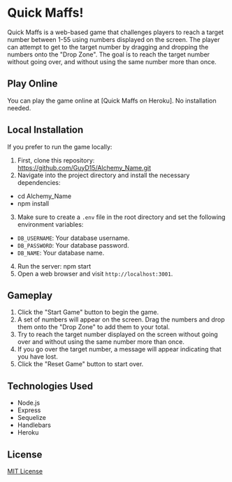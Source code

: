 # Quick Maffs!

Quick Maffs is a web-based game that challenges players to reach a target number between 1-55 using numbers displayed on the screen. The player can attempt to get to the target number by dragging and dropping the numbers onto the "Drop Zone". The goal is to reach the target number without going over, and without using the same number more than once.

## Play Online

You can play the game online at [Quick Maffs on Heroku]. No installation needed.

## Local Installation

If you prefer to run the game locally:

1. First, clone this repository: https://github.com/GuyD15/Alchemy_Name.git
2. Navigate into the project directory and install the necessary dependencies:
- cd Alchemy_Name
- npm install
3. Make sure to create a `.env` file in the root directory and set the following environment variables:
- `DB_USERNAME`: Your database username.
- `DB_PASSWORD`: Your database password.
- `DB_NAME`: Your database name.
4. Run the server: npm start
5. Open a web browser and visit `http://localhost:3001`.

## Gameplay

1. Click the "Start Game" button to begin the game.
2. A set of numbers will appear on the screen. Drag the numbers and drop them onto the "Drop Zone" to add them to your total.
3. Try to reach the target number displayed on the screen without going over and without using the same number more than once.
4. If you go over the target number, a message will appear indicating that you have lost.
5. Click the "Reset Game" button to start over.

## Technologies Used

- Node.js
- Express
- Sequelize
- Handlebars
- Heroku

## License

[MIT License](LICENSE)
